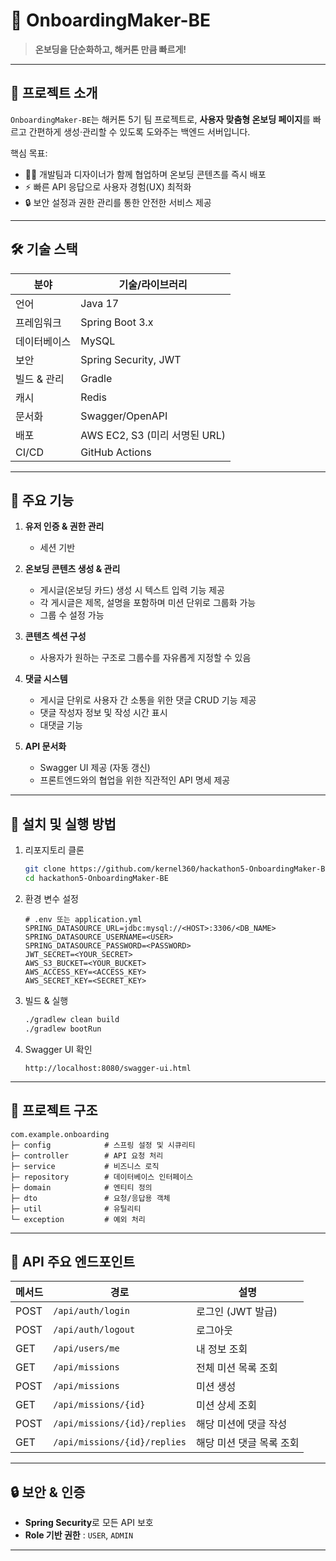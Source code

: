 # 🚀 OnboardingMaker-BE

> **온보딩을 단순화하고, 해커톤 만큼 빠르게!**

---

## 📖 프로젝트 소개
`OnboardingMaker-BE`는 해커톤 5기 팀 프로젝트로, **사용자 맞춤형 온보딩 페이지**를 빠르고 간편하게 생성·관리할 수 있도록 도와주는 백엔드 서버입니다.

핵심 목표:
- 🧑‍💻 개발팀과 디자이너가 함께 협업하며 온보딩 콘텐츠를 즉시 배포
- ⚡ 빠른 API 응답으로 사용자 경험(UX) 최적화
- 🔒 보안 설정과 권한 관리를 통한 안전한 서비스 제공

---

## 🛠 기술 스택

| 분야          | 기술/라이브러리                                         |
|-------------|--------------------------------------------------|
| 언어          | Java 17                                          |
| 프레임워크     | Spring Boot 3.x                                  |
| 데이터베이스    | MySQL                                             |
| 보안          | Spring Security, JWT                             |
| 빌드 & 관리    | Gradle                                           |
| 캐시          | Redis                                            |
| 문서화        | Swagger/OpenAPI                                  |
| 배포          | AWS EC2, S3 (미리 서명된 URL)                    |
| CI/CD       | GitHub Actions                                   |

---

## 🚀 주요 기능

1. **유저 인증 & 권한 관리**
   - 세션 기반
  
2. **온보딩 콘텐츠 생성 & 관리**
   - 게시글(온보딩 카드) 생성 시 텍스트 입력 기능 제공
   - 각 게시글은 제목, 설명을 포함하며 미션 단위로 그룹화 가능
   - 그룹 수 설정 가능

2. **콘텐츠 섹션 구성**
   - 사용자가 원하는 구조로 그룹수를 자유롭게 지정할 수 있음

4. **댓글 시스템**
   - 게시글 단위로 사용자 간 소통을 위한 댓글 CRUD 기능 제공
   - 댓글 작성자 정보 및 작성 시간 표시
   - 대댓글 기능

4. **API 문서화**
   - Swagger UI 제공 (자동 갱신)
   - 프론트엔드와의 협업을 위한 직관적인 API 명세 제공

---

## 🔧 설치 및 실행 방법

1. 리포지토리 클론
   ```bash
   git clone https://github.com/kernel360/hackathon5-OnboardingMaker-BE.git
   cd hackathon5-OnboardingMaker-BE
   ```

2. 환경 변수 설정
   ```properties
   # .env 또는 application.yml
   SPRING_DATASOURCE_URL=jdbc:mysql://<HOST>:3306/<DB_NAME>
   SPRING_DATASOURCE_USERNAME=<USER>
   SPRING_DATASOURCE_PASSWORD=<PASSWORD>
   JWT_SECRET=<YOUR_SECRET>
   AWS_S3_BUCKET=<YOUR_BUCKET>
   AWS_ACCESS_KEY=<ACCESS_KEY>
   AWS_SECRET_KEY=<SECRET_KEY>
   ```

3. 빌드 & 실행
   ```bash
   ./gradlew clean build
   ./gradlew bootRun
   ```

4. Swagger UI 확인
   ```
   http://localhost:8080/swagger-ui.html
   ```

---

## 📂 프로젝트 구조

```
com.example.onboarding
├─ config            # 스프링 설정 및 시큐리티
├─ controller        # API 요청 처리
├─ service           # 비즈니스 로직
├─ repository        # 데이터베이스 인터페이스
├─ domain            # 엔티티 정의
├─ dto               # 요청/응답용 객체
├─ util              # 유틸리티
└─ exception         # 예외 처리
```

---

## 📝 API 주요 엔드포인트

| 메서드 | 경로                           | 설명                          |
|------|------------------------------|-----------------------------|
| POST | `/api/auth/login`            | 로그인 (JWT 발급)               |
| POST | `/api/auth/logout`           | 로그아웃                       |
| GET  | `/api/users/me`              | 내 정보 조회                    |
| GET  | `/api/missions`              | 전체 미션 목록 조회               |
| POST | `/api/missions`              | 미션 생성                      |
| GET  | `/api/missions/{id}`         | 미션 상세 조회                   |
| POST | `/api/missions/{id}/replies` | 해당 미션에 댓글 작성            |
| GET  | `/api/missions/{id}/replies` | 해당 미션 댓글 목록 조회          |

---

## 🔒 보안 & 인증

- **Spring Security**로 모든 API 보호
- **Role 기반 권한** : `USER`, `ADMIN` 

---

